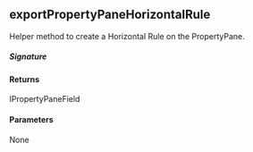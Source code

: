 ## exportPropertyPaneHorizontalRule

Helper method to create a Horizontal Rule on the PropertyPane.

##### Signature

#### Returns
IPropertyPaneField<void>

#### Parameters
None

